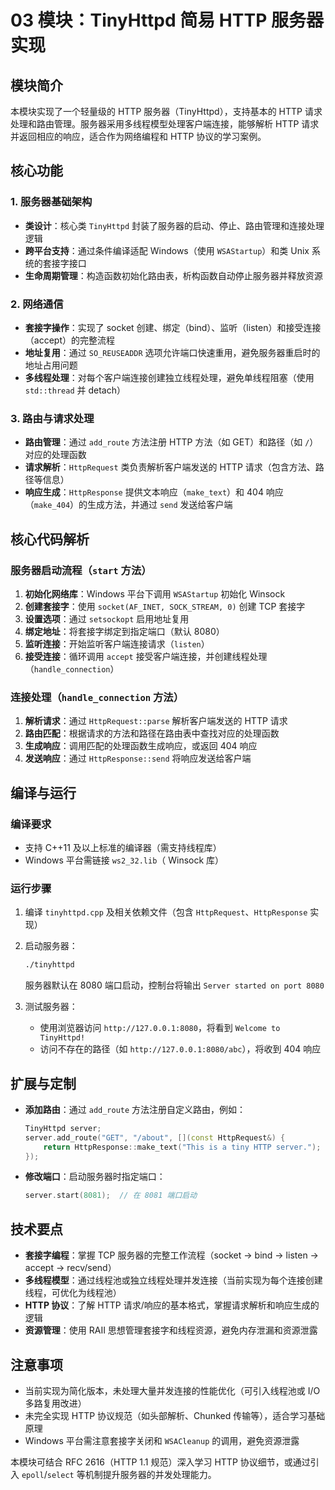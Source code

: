 # 03 模块：TinyHttpd 简易 HTTP 服务器实现

## 模块简介
本模块实现了一个轻量级的 HTTP 服务器（TinyHttpd），支持基本的 HTTP 请求处理和路由管理。服务器采用多线程模型处理客户端连接，能够解析 HTTP 请求并返回相应的响应，适合作为网络编程和 HTTP 协议的学习案例。


## 核心功能

### 1. 服务器基础架构
- **类设计**：核心类 `TinyHttpd` 封装了服务器的启动、停止、路由管理和连接处理逻辑
- **跨平台支持**：通过条件编译适配 Windows（使用 `WSAStartup`）和类 Unix 系统的套接字接口
- **生命周期管理**：构造函数初始化路由表，析构函数自动停止服务器并释放资源


### 2. 网络通信
- **套接字操作**：实现了 socket 创建、绑定（bind）、监听（listen）和接受连接（accept）的完整流程
- **地址复用**：通过 `SO_REUSEADDR` 选项允许端口快速重用，避免服务器重启时的地址占用问题
- **多线程处理**：对每个客户端连接创建独立线程处理，避免单线程阻塞（使用 `std::thread` 并 detach）


### 3. 路由与请求处理
- **路由管理**：通过 `add_route` 方法注册 HTTP 方法（如 GET）和路径（如 `/`）对应的处理函数
- **请求解析**：`HttpRequest` 类负责解析客户端发送的 HTTP 请求（包含方法、路径等信息）
- **响应生成**：`HttpResponse` 提供文本响应（`make_text`）和 404 响应（`make_404`）的生成方法，并通过 `send` 发送给客户端


## 核心代码解析

### 服务器启动流程（`start` 方法）
1. **初始化网络库**：Windows 平台下调用 `WSAStartup` 初始化 Winsock
2. **创建套接字**：使用 `socket(AF_INET, SOCK_STREAM, 0)` 创建 TCP 套接字
3. **设置选项**：通过 `setsockopt` 启用地址复用
4. **绑定地址**：将套接字绑定到指定端口（默认 8080）
5. **监听连接**：开始监听客户端连接请求（`listen`）
6. **接受连接**：循环调用 `accept` 接受客户端连接，并创建线程处理（`handle_connection`）


### 连接处理（`handle_connection` 方法）
1. **解析请求**：通过 `HttpRequest::parse` 解析客户端发送的 HTTP 请求
2. **路由匹配**：根据请求的方法和路径在路由表中查找对应的处理函数
3. **生成响应**：调用匹配的处理函数生成响应，或返回 404 响应
4. **发送响应**：通过 `HttpResponse::send` 将响应发送给客户端


## 编译与运行

### 编译要求
- 支持 C++11 及以上标准的编译器（需支持线程库）
- Windows 平台需链接 `ws2_32.lib`（ Winsock 库）


### 运行步骤
1. 编译 `tinyhttpd.cpp` 及相关依赖文件（包含 `HttpRequest`、`HttpResponse` 实现）
2. 启动服务器：
   ```bash
   ./tinyhttpd
   ```
   服务器默认在 8080 端口启动，控制台将输出 `Server started on port 8080`

3. 测试服务器：
   - 使用浏览器访问 `http://127.0.0.1:8080`，将看到 `Welcome to TinyHttpd!`
   - 访问不存在的路径（如 `http://127.0.0.1:8080/abc`），将收到 404 响应


## 扩展与定制
- **添加路由**：通过 `add_route` 方法注册自定义路由，例如：
  ```cpp
  TinyHttpd server;
  server.add_route("GET", "/about", [](const HttpRequest&) {
      return HttpResponse::make_text("This is a tiny HTTP server.");
  });
  ```
- **修改端口**：启动服务器时指定端口：
  ```cpp
  server.start(8081);  // 在 8081 端口启动
  ```


## 技术要点
- **套接字编程**：掌握 TCP 服务器的完整工作流程（socket -> bind -> listen -> accept -> recv/send）
- **多线程模型**：通过线程池或独立线程处理并发连接（当前实现为每个连接创建线程，可优化为线程池）
- **HTTP 协议**：了解 HTTP 请求/响应的基本格式，掌握请求解析和响应生成的逻辑
- **资源管理**：使用 RAII 思想管理套接字和线程资源，避免内存泄漏和资源泄露


## 注意事项
- 当前实现为简化版本，未处理大量并发连接的性能优化（可引入线程池或 I/O 多路复用改进）
- 未完全实现 HTTP 协议规范（如头部解析、Chunked 传输等），适合学习基础原理
- Windows 平台需注意套接字关闭和 `WSACleanup` 的调用，避免资源泄露

本模块可结合 RFC 2616（HTTP 1.1 规范）深入学习 HTTP 协议细节，或通过引入 `epoll`/`select` 等机制提升服务器的并发处理能力。
